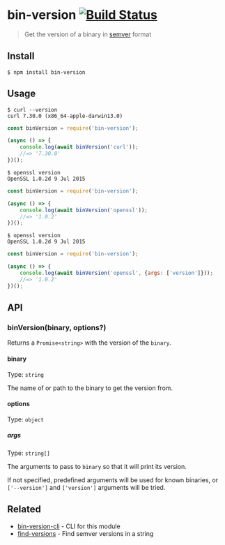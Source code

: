 # bin-version [![Build Status](https://travis-ci.com/sindresorhus/bin-version.svg?branch=master)](https://travis-ci.com/sindresorhus/bin-version)

> Get the version of a binary in [semver](https://github.com/npm/node-semver) format


## Install

```
$ npm install bin-version
```


## Usage

```
$ curl --version
curl 7.30.0 (x86_64-apple-darwin13.0)
```

```js
const binVersion = require('bin-version');

(async () => {
	console.log(await binVersion('curl'));
	//=> '7.30.0'
})();
```

```
$ openssl version
OpenSSL 1.0.2d 9 Jul 2015
```

```js
const binVersion = require('bin-version');

(async () => {
	console.log(await binVersion('openssl'));
	//=> '1.0.2'
})();
```

```
$ openssl version
OpenSSL 1.0.2d 9 Jul 2015
```

```js
const binVersion = require('bin-version');

(async () => {
	console.log(await binVersion('openssl', {args: ['version']}));
	//=> '1.0.2'
})();
```


## API

### binVersion(binary, options?)

Returns a `Promise<string>` with the version of the `binary`.

#### binary

Type: `string`

The name of or path to the binary to get the version from.

#### options

Type: `object`

##### args

Type: `string[]`

The arguments to pass to `binary` so that it will print its version.

If not specified, predefined arguments will be used for known binaries, or `['--version']` and `['version']` arguments will be tried.


## Related

- [bin-version-cli](https://github.com/sindresorhus/bin-version-cli) - CLI for this module
- [find-versions](https://github.com/sindresorhus/find-versions) - Find semver versions in a string

